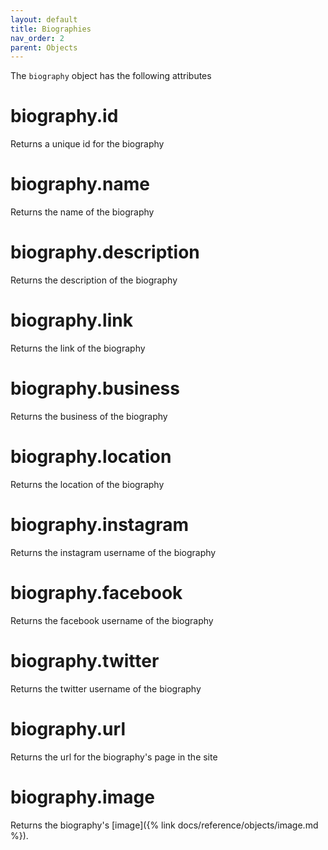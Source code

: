 ```yaml
---
layout: default
title: Biographies
nav_order: 2
parent: Objects
---
```


The `biography` object has the following attributes

# biography.id

Returns a unique id for the biography

# biography.name

Returns the name of the biography

# biography.description

Returns the description of the biography

# biography.link

Returns the link of the biography

# biography.business

Returns the business of the biography

# biography.location

Returns the location of the biography

# biography.instagram

Returns the instagram username of the biography

# biography.facebook

Returns the facebook username of the biography

# biography.twitter

Returns the twitter username of the biography

# biography.url

Returns the url for the biography's page in the site

# biography.image

Returns the biography's [image]({% link docs/reference/objects/image.md %}). 

